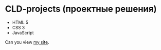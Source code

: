 # CLD-projects (проектные решения)
- HTML 5
- CSS 3
- JavaScript

Сan you view [my site](https://alexey1103510.github.io/CLD-projects/).
